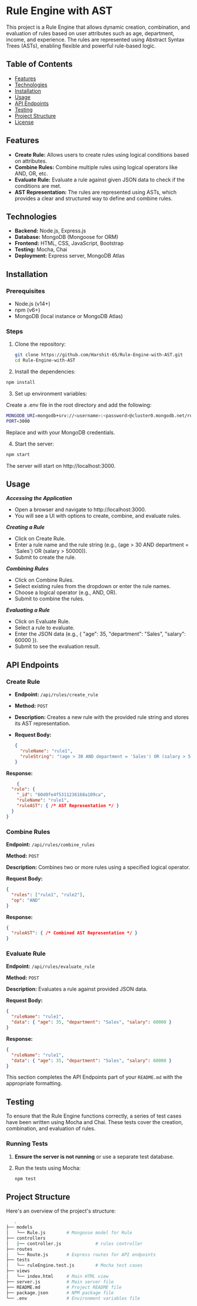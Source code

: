 # Rule Engine with AST

This project is a Rule Engine that allows dynamic creation, combination, and evaluation of rules based on user attributes such as age, department, income, and experience. The rules are represented using Abstract Syntax Trees (ASTs), enabling flexible and powerful rule-based logic.

## Table of Contents

- [Features](#features)
- [Technologies](#technologies)
- [Installation](#installation)
- [Usage](#usage)
- [API Endpoints](#api-endpoints)
- [Testing](#testing)
- [Project Structure](#project-structure)
- [License](#license)

## Features

- **Create Rule:** Allows users to create rules using logical conditions based on attributes.
- **Combine Rules:** Combine multiple rules using logical operators like AND, OR, etc.
- **Evaluate Rule:** Evaluate a rule against given JSON data to check if the conditions are met.
- **AST Representation:** The rules are represented using ASTs, which provides a clear and structured way to define and combine rules.

## Technologies

- **Backend:** Node.js, Express.js
- **Database:** MongoDB (Mongoose for ORM)
- **Frontend:** HTML, CSS, JavaScript, Bootstrap
- **Testing:** Mocha, Chai
- **Deployment:** Express server, MongoDB Atlas

## Installation

### Prerequisites

- Node.js (v14+)
- npm (v6+)
- MongoDB (local instance or MongoDB Atlas)

### Steps

1. Clone the repository:

   ```bash
   git clone https://github.com/Harshit-65/Rule-Engine-with-AST.git
   cd Rule-Engine-with-AST

2. Install the dependencies:

```bash
npm install
```

3. Set up environment variables:

Create a .env file in the root directory and add the following:
```bash
MONGODB_URI=mongodb+srv://<username>:<password>@cluster0.mongodb.net/rule-engine?retryWrites=true&w=majority
PORT=3000
```
Replace <username> and <password> with your MongoDB credentials.

4. Start the server:

```bash
npm start
```
The server will start on http://localhost:3000.


## Usage

***Accessing the Application***
- Open a browser and navigate to http://localhost:3000.
- You will see a UI with options to create, combine, and evaluate rules.

***Creating a Rule***
- Click on Create Rule.
- Enter a rule name and the rule string (e.g., (age > 30 AND department = 'Sales') OR (salary > 50000)).
- Submit to create the rule.

***Combining Rules***
- Click on Combine Rules.
- Select existing rules from the dropdown or enter the rule names.
- Choose a logical operator (e.g., AND, OR).
- Submit to combine the rules.

***Evaluating a Rule***
- Click on Evaluate Rule.
- Select a rule to evaluate.
- Enter the JSON data (e.g., { "age": 35, "department": "Sales", "salary": 60000 }).
- Submit to see the evaluation result.

## API Endpoints

### Create Rule

- **Endpoint:** `/api/rules/create_rule`
- **Method:** `POST`
- **Description:** Creates a new rule with the provided rule string and stores its AST representation.
- **Request Body:**

  ```json
  {
    "ruleName": "rule1",
    "ruleString": "(age > 30 AND department = 'Sales') OR (salary > 50000)"
  }
  ```
**Response:**
    
```json
    {
  "rule": {
    "_id": "60d0fe4f5311236168a109ca",
    "ruleName": "rule1",
    "ruleAST": { /* AST Representation */ }
  }
}
```

### Combine Rules

**Endpoint:** `/api/rules/combine_rules`

**Method:** `POST`

**Description:** Combines two or more rules using a specified logical operator.

**Request Body:**

```json
{
  "rules": ["rule1", "rule2"],
  "op": "AND"
}
```
**Response:**
    
```json
{
  "ruleAST": { /* Combined AST Representation */ }
}
```

### Evaluate Rule

**Endpoint:** `/api/rules/evaluate_rule`

**Method:** `POST`

**Description:** Evaluates a rule against provided JSON data.

**Request Body:**

```json
{
  "ruleName": "rule1",
  "data": { "age": 35, "department": "Sales", "salary": 60000 }
}

```
**Response:**
    
```json
{
  "ruleName": "rule1",
  "data": { "age": 35, "department": "Sales", "salary": 60000 }
}

```


This section completes the API Endpoints part of your `README.md` with the appropriate formatting.

## Testing

To ensure that the Rule Engine functions correctly, a series of test cases have been written using Mocha and Chai. These tests cover the creation, combination, and evaluation of rules.

### Running Tests

1. **Ensure the server is not running** or use a separate test database.

2. Run the tests using Mocha:

   ```bash
   npm test
   ```

## Project Structure
Here's an overview of the project's structure:

```bash
   .
├── models
│   └── Rule.js        # Mongoose model for Rule
├── controllers
│   |── controller.js             # rules controller
├── routes
│   └── Route.js       # Express routes for API endpoints
├── tests
│   └── ruleEngine.test.js        # Mocha test cases
├── views
│   └── index.html     # Main HTML view
├── server.js          # Main server file
├── README.md          # Project README file
├── package.json       # NPM package file
└── .env               # Environment variables file
```
